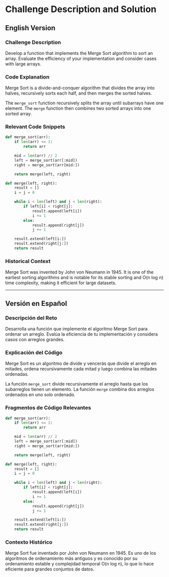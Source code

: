 # Challenge Description and Solution

## English Version

### Challenge Description
Develop a function that implements the Merge Sort algorithm to sort an array. Evaluate the efficiency of your implementation and consider cases with large arrays.

### Code Explanation
Merge Sort is a divide-and-conquer algorithm that divides the array into halves, recursively sorts each half, and then merges the sorted halves.

The `merge_sort` function recursively splits the array until subarrays have one element. The `merge` function then combines two sorted arrays into one sorted array.

### Relevant Code Snippets

```python
def merge_sort(arr):
    if len(arr) <= 1:
        return arr

    mid = len(arr) // 2
    left = merge_sort(arr[:mid])
    right = merge_sort(arr[mid:])

    return merge(left, right)

def merge(left, right):
    result = []
    i = j = 0

    while i < len(left) and j < len(right):
        if left[i] < right[j]:
            result.append(left[i])
            i += 1
        else:
            result.append(right[j])
            j += 1

    result.extend(left[i:])
    result.extend(right[j:])
    return result
```

### Historical Context
Merge Sort was invented by John von Neumann in 1945. It is one of the earliest sorting algorithms and is notable for its stable sorting and O(n log n) time complexity, making it efficient for large datasets.

---

## Versión en Español

### Descripción del Reto
Desarrolla una función que implemente el algoritmo Merge Sort para ordenar un arreglo. Evalúa la eficiencia de tu implementación y considera casos con arreglos grandes.

### Explicación del Código
Merge Sort es un algoritmo de divide y vencerás que divide el arreglo en mitades, ordena recursivamente cada mitad y luego combina las mitades ordenadas.

La función `merge_sort` divide recursivamente el arreglo hasta que los subarreglos tienen un elemento. La función `merge` combina dos arreglos ordenados en uno solo ordenado.

### Fragmentos de Código Relevantes

```python
def merge_sort(arr):
    if len(arr) <= 1:
        return arr

    mid = len(arr) // 2
    left = merge_sort(arr[:mid])
    right = merge_sort(arr[mid:])

    return merge(left, right)

def merge(left, right):
    result = []
    i = j = 0

    while i < len(left) and j < len(right):
        if left[i] < right[j]:
            result.append(left[i])
            i += 1
        else:
            result.append(right[j])
            j += 1

    result.extend(left[i:])
    result.extend(right[j:])
    return result
```

### Contexto Histórico
Merge Sort fue inventado por John von Neumann en 1945. Es uno de los algoritmos de ordenamiento más antiguos y es conocido por su ordenamiento estable y complejidad temporal O(n log n), lo que lo hace eficiente para grandes conjuntos de datos.
